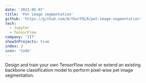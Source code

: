 ```yaml
---
date: '2021-05-07'
title: 'Pet image segmentation'
github: 'https://github.com/ArthurFDLR/pet-image-segmentation'
tech:
  - Jupyter
  - TensorFlow
company: 'IIT'
showInProjects: true
index: 3
icon: 'Code'
---
```


Design and train your own TensorFlow model or extend an existing backbone classification model to perform pixel-wise pet image segmentation.
